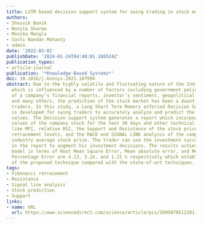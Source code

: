 ```yaml
---
title: LSTM based decision support system for swing trading in stock market
authors:
- Shouvik Banik
- Nonita Sharma
- Monika Mangla
- Sachi Nandan Mohanty
- admin
date: '2022-03-01'
publishDate: '2024-01-24T04:48:01.188524Z'
publication_types:
- article-journal
publication: '*Knowledge-Based Systems*'
doi: 10.1016/j.knosys.2021.107994
abstract: Due to the highly volatile and fluctuating nature of the Indian stock market
  which is influenced by a number of factors including government policies, release
  of a company’s financial reports, investor’s sentiment, geopolitical situation,
  and many others, the prediction of the stock market has been a daunting task for
  traders. In this study, a Long Short Term Memory enforced Decision Support System
  is developed for swing traders to accurately analyze and predict the future stock
  values. The Decision support system generates a report which incorporates the predicted
  values of the company stock for the next 30 days and other technical indicators
  like MFI, relative RSI, the Support and Resistance of the stock price, five Fibonacci
  retracement levels, and the MACD and SIGNAL LINE analysis of the company and NIFTY
  industry average stock price. The trader can use the investment success score calculated
  in the report to augment his investment decisions. The results achieved by the proposed
  model in terms of Root Mean Square Error, Mean absolute error, and Mean Absolute
  Percentage Error are 4.13, 3.24, and 1.21 % respectively which establishes the efficacy
  of the proposed technique compared with the state-of-art techniques.
tags:
- Fibonacci retracement
- Resistance
- Signal line analysis
- Stock prediction
- Support
links:
- name: URL
  url: https://www.sciencedirect.com/science/article/pii/S0950705121011072
---
```

